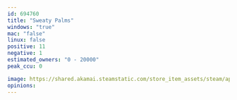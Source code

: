 ```yaml
---
id: 694760
title: "Sweaty Palms"
windows: "true"
mac: "false"
linux: false
positive: 11
negative: 1
estimated_owners: "0 - 20000"
peak_ccu: 0

image: https://shared.akamai.steamstatic.com/store_item_assets/steam/apps/694760/header.jpg?t=1514338803
opinions:
---
```

